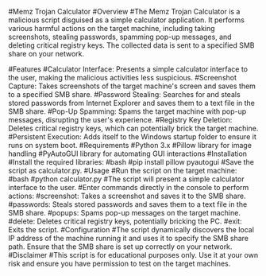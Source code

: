 #Memz Trojan Calculator
#Overview
#The Memz Trojan Calculator is a malicious script disguised as a simple calculator application. It performs various harmful actions on the target machine, including taking screenshots, stealing passwords, spamming pop-up messages, and deleting critical registry keys. The collected data is sent to a specified SMB share on your network.

#Features
#Calculator Interface: Presents a simple calculator interface to the user, making the malicious activities less suspicious.
#Screenshot Capture: Takes screenshots of the target machine's screen and saves them to a specified SMB share.
#Password Stealing: Searches for and steals stored passwords from Internet Explorer and saves them to a text file in the SMB share.
#Pop-Up Spamming: Spams the target machine with pop-up messages, disrupting the user's experience.
#Registry Key Deletion: Deletes critical registry keys, which can potentially brick the target machine.
#Persistent Execution: Adds itself to the Windows startup folder to ensure it runs on system boot.
#Requirements
#Python 3.x
#Pillow library for image handling
#PyAutoGUI library for automating GUI interactions
#Installation
#Install the required libraries:
#bash
#pip install pillow pyautogui
#Save the script as calculator.py.
#Usage
#Run the script on the target machine:
#bash
#python calculator.py
#The script will present a simple calculator interface to the user.
#Enter commands directly in the console to perform actions:
#screenshot: Takes a screenshot and saves it to the SMB share.
#passwords: Steals stored passwords and saves them to a text file in the SMB share.
#popups: Spams pop-up messages on the target machine.
#delete: Deletes critical registry keys, potentially bricking the PC.
#exit: Exits the script.
#Configuration
#The script dynamically discovers the local IP address of the machine running it and uses it to specify the SMB share path. Ensure that the SMB share is set up correctly on your network.
#Disclaimer
#This script is for educational purposes only. Use it at your own risk and ensure you have permission to test on the target machines.
